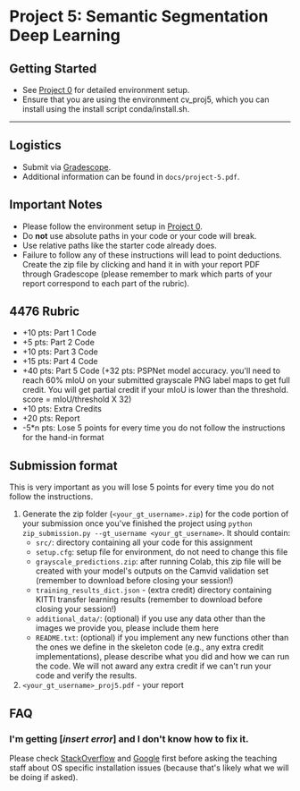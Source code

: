 # Project 5: Semantic Segmentation Deep Learning

## Getting Started
  - See [Project 0](https://github.gatech.edu/cs4476/project-0) for detailed environment setup.
  - Ensure that you are using the environment cv_proj5, which you can install using the install script conda/install.sh.

---

## Logistics
- Submit via [Gradescope](https://gradescope.com).
- Additional information can be found in `docs/project-5.pdf`.

## Important Notes
- Please follow the environment setup in [Project 0](https://github.gatech.edu/cs4476/project-0).
- Do **not** use absolute paths in your code or your code will break.
- Use relative paths like the starter code already does.
- Failure to follow any of these instructions will lead to point deductions. Create the zip file by clicking and hand it in with your report PDF through Gradescope (please remember to mark which parts of your report correspond to each part of the rubric).

## 4476 Rubric

- +10 pts: Part 1 Code
- +5 pts: Part 2 Code
- +10 pts: Part 3 Code
- +15 pts: Part 4 Code
- +40 pts: Part 5 Code (+32 pts: PSPNet model accuracy. you'll need to reach 60\% mIoU on your submitted grayscale PNG 
label maps to get full credit. You will get partial credit if your mIoU is lower than the threshold. 
score = mIoU/threshold X 32)
- +10 pts: Extra Credits
- +20 pts: Report
- -5*n pts: Lose 5 points for every time you do not follow the instructions for the hand-in format



## Submission format

This is very important as you will lose 5 points for every time you do not follow the instructions.

1. Generate the zip folder (`<your_gt_username>.zip`) for the code portion of your submission once you've finished the project using `python zip_submission.py --gt_username <your_gt_username>`. It should contain:
    - `src/`: directory containing all your code for this assignment
    - `setup.cfg`: setup file for environment, do not need to change this file
    - `grayscale_predictions.zip`: after running Colab, this zip file will be created with your model's outputs on the Camvid validation set (remember to download before closing your session!)
    - `training_results_dict.json` - (extra credit) directory containing KITTI transfer learning results (remember to download before closing your session!)
    - `additional_data/`: (optional) if you use any data other than the images we provide you, please include them here
    - `README.txt`: (optional) if you implement any new functions other than the ones we define in the skeleton code (e.g., any extra credit implementations), please describe what you did and how we can run the code. We will not award any extra credit if we can't run your code and verify the results.
2. `<your_gt_username>_proj5.pdf` - your report

## FAQ

### I'm getting [*insert error*] and I don't know how to fix it.

Please check [StackOverflow](https://stackoverflow.com/) and [Google](https://google.com/) first before asking the teaching staff about OS specific installation issues (because that's likely what we will be doing if asked).
